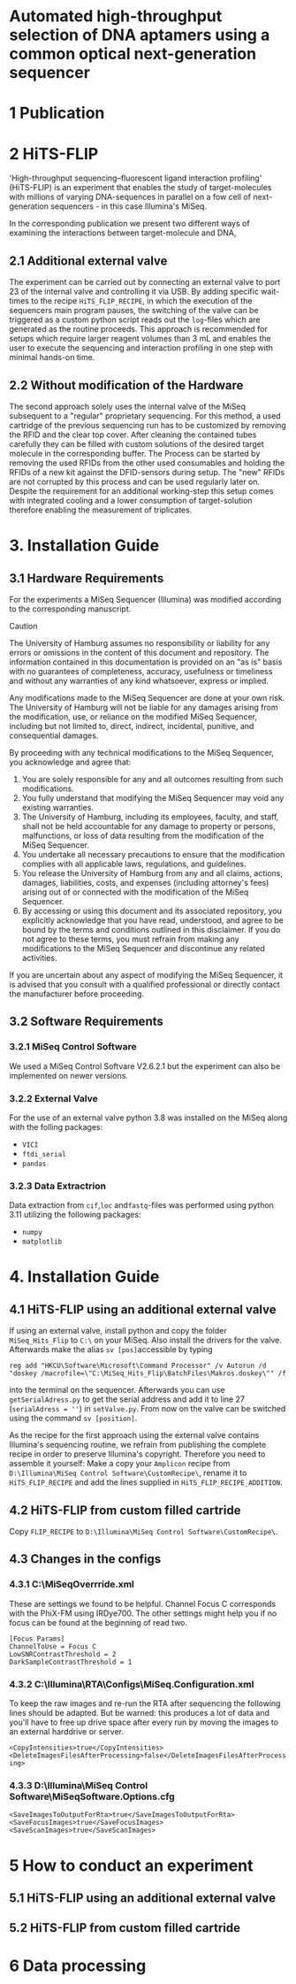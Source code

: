 # Automated high-throughput selection of DNA aptamers using a common optical next-generation sequencer

# 1 Publication 

# 2 HiTS-FLIP
'High-throughput sequencing–fluorescent ligand interaction profiling' (HiTS-FLIP) is an experiment that enables the study of target-molecules with millions of varying DNA-sequences in parallel on a fow cell of next-generation sequencers - in this case Illumina's MiSeq.

In the corresponding publication we present two different ways of examining the interactions between target-molecule and DNA, 
##    2.1 Additional external valve 
The experiment can be carried out by connecting an external valve to port 23 of the internal valve and controlling it via USB. By adding specific wait-times to the recipe `HiTS_FLIP_RECIPE`, in which the execution of the sequencers main program pauses, the switching of the valve can be triggered as a custom python script reads out the `log`-files which are generated as the routine proceeds. This approach is recommended for setups which require larger reagent volumes than 3 mL and enables the user to execute the sequencing and interaction profiling in one step with minimal hands-on time. 
##    2.2 Without modification of the Hardware
The second approach solely  uses the internal valve of the MiSeq subsequent to a "regular" proprietary sequencing. For this method, a used cartridge of the previous sequencing run has to be customized by removing the RFID and the clear top cover. After cleaning the contained tubes carefully they can be filled with custom solutions of the desired target molecule in the corresponding buffer. The Process can be started by removing the used RFIDs from the other used consumables and holding the RFIDs of a new kit against the DFID-sensors during setup. The "new" RFIDs are not corrupted by this process and can be used regularly later on.
Despite the requirement for an additional working-step this setup comes with integrated  cooling and a lower consumption of target-solution therefore enabling the measurement of triplicates.

# 3. Installation Guide
## 3.1 Hardware Requirements
For the experiments a MiSeq Sequencer (Illumina) was modified according to the corresponding manuscript. 

> [!CAUTION] 
> The University of Hamburg assumes no responsibility or liability for any errors or omissions in the content of this document and repository. The information contained in this documentation is provided on an "as is" basis with no guarantees of completeness, accuracy,  usefulness or timeliness and without any warranties of any kind whatsoever, express or implied. 
> 
> Any modifications made to the MiSeq Sequencer are done at your own risk. The University of Hamburg will not be liable for any damages arising from the modification, use, or reliance on the modified MiSeq Sequencer, including but not limited to, direct, indirect, incidental, punitive, and consequential damages.
>
> By proceeding with any technical modifications to the MiSeq Sequencer, you acknowledge and agree that:
>
> 1. You are solely responsible for any and all outcomes resulting from such modifications.
> 2. You fully understand that modifying the MiSeq Sequencer may void any existing warranties.
> 3. The University of Hamburg, including its employees, faculty, and staff, shall not be held accountable for any damage to property or persons, malfunctions, or loss of data resulting from the modification of the MiSeq Sequencer.
> 4. You undertake all necessary precautions to ensure that the modification complies with all applicable laws, regulations, and guidelines.
> 5. You release the University of Hamburg from any and all claims, actions, damages, liabilities, costs, and expenses (including attorney's fees) arising out of or connected with the modification of the MiSeq Sequencer.
> 6. By accessing or using this document and its associated repository, you explicitly acknowledge that you have read, understood, and agree to be bound by the terms and conditions outlined in this disclaimer. If you do not agree to these terms, you must
> refrain from making any modifications to the MiSeq Sequencer and discontinue any related activities. 
>
> If you are uncertain about any aspect of modifying the MiSeq Sequencer, it is advised that you consult with a qualified professional or directly contact the manufacturer before proceeding.

##    3.2 Software Requirements
###       3.2.1 MiSeq Control Software
We used a MiSeq Control Softvare V2.6.2.1 but the experiment can also be implemented on newer versions.

###       3.2.2 External Valve
For the use of an external valve python 3.8 was installed on the MiSeq along with the folling packages:
- `VICI`
- `ftdi_serial`
- `pandas`

###      3.2.3 Data Extractrion
Data extraction from `cif`,`loc` and`fastq`-files was performed using python 3.11 utilizing the following packages:
- `numpy`
- `matplotlib`


# 4. Installation Guide
##   4.1 HiTS-FLIP using an additional external valve
If using an external valve, install python and copy the folder `MiSeq_Hits_Flip` to `C:\` on your MiSeq. Also install the drivers for the valve. Afterwards make the alias `sv [pos]`accessible by typing 

`reg add "HKCU\Software\Microsoft\Command Processor" /v Autorun /d "doskey /macrofile=\"C:\MiSeq_Hits_Flip\BatchFiles\Makros.doskey\"" /f`

into the terminal on the sequencer. Afterwards you can use `getSerialAdress.py` to get the serial address and add it to line 27 (`serialAdress = ''`) in `setValve.py`. From now on the valve can be switched using the command `sv [position]`.

As the recipe for the first approach using the external valve contains Illumina's sequencing routine, we refrain from publishing the complete recipe in order to preserve Illumina's copyright. Therefore you need to assemble it yourself: Make a copy your `Amplicon` recipe from `D:\Illumina\MiSeq Control Software\CustomRecipe\`, rename it to `HiTS_FLIP_RECIPE` and add the lines supplied in `HiTS_FLIP_RECIPE_ADDITION`. 

##   4.2 HiTS-FLIP from custom filled cartride
Copy `FLIP_RECIPE` to `D:\Illumina\MiSeq Control Software\CustomRecipe\`.

##   4.3 Changes in the configs
###     4.3.1  C:\MiSeqOverrride.xml
These are settings we found to be helpful. Channel Focus C corresponds with the PhiX-FM using IRDye700. The other settings might help you if no focus can be found at the beginning of read two.

`[Focus Params]`   
`ChannelToUse = Focus C`   
`LowSNRContrastThreshold = 2`   
`DarkSampleContrastThreshold = 1`   

###      4.3.2 C:\Illumina\RTA\Configs\MiSeq.Configuration.xml
To keep the raw images and re-run the RTA after sequencing the following lines should be adapted. But be warned: this produces a lot of data and you'll have to free up drive space after every run by moving the images to an external harddrive or server.   

`<CopyIntensities>true</CopyIntensities>`   
`<DeleteImagesFilesAfterProcessing>false</DeleteImagesFilesAfterProcessing>`

###     4.3.3  D:\Illumina\MiSeq Control Software\MiSeqSoftware.Options.cfg   
`<SaveImagesToOutputForRta>true</SaveImagesToOutputForRta>`   
`<SaveFocusImages>true</SaveFocusImages>`   
`<SaveScanImages>true</SaveScanImages>`   

# 5 How to conduct an experiment
## 5.1 HiTS-FLIP using an additional external valve

## 5.2 HiTS-FLIP from custom filled cartride

# 6 Data processing

